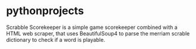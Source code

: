 # pythonprojects
Scrabble Scorekeeper is a simple game scorekeeper combined with a HTML web scraper, that uses BeautifulSoup4 to parse the merriam scrable dictionary to check if a word is playable.